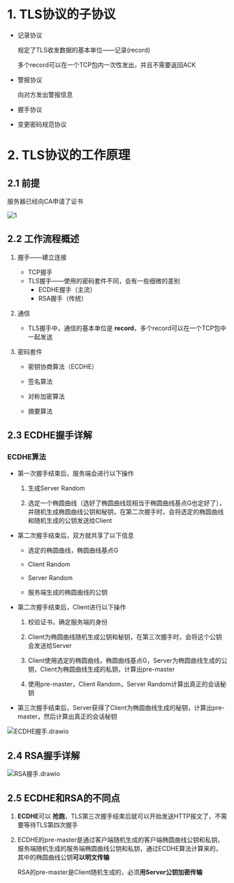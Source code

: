 # 1. TLS协议的子协议

* 记录协议
  
  规定了TLS收发数据的基本单位——记录(record)
  
  多个record可以在一个TCP包内一次性发出，并且不需要返回ACK

* 警报协议
  
  向对方发出警报信息

* 握手协议

* 变更密码规范协议

# 2. TLS协议的工作原理

## 2.1 前提

服务器已经向CA申请了证书

![1](p\1.png)

## 2.2 工作流程概述

1. 握手——建立连接
   
   * TCP握手
   * TLS握手——使用的密码套件不同，会有一些细微的差别
     * ECDHE握手（主流）
     * RSA握手（传统）

2. 通信
   
   * TLS握手中，通信的基本单位是 **record**，多个record可以在一个TCP包中一起发送

3. 密码套件
   
   * 密钥协商算法（ECDHE）
   
   * 签名算法
   
   * 对称加密算法
   
   * 摘要算法

## 2.3 ECDHE握手详解

### ECDHE算法

* 第一次握手结束后，服务端会进行以下操作
  
  1. 生成Server Random
  
  2. 选定一个椭圆曲线（选好了椭圆曲线现相当于椭圆曲线基点G也定好了），并随机生成椭圆曲线公钥和秘钥，在第二次握手时，会将选定的椭圆曲线和随机生成的公钥发送给Client

* 第二次握手结束后，双方就共享了以下信息
  
  * 选定的椭圆曲线，椭圆曲线基点G
  
  * Client Random
  
  * Server Random
  
  * 服务端生成的椭圆曲线的公钥

* 第二次握手结束后，Client进行以下操作
  
  1. 校验证书，确定服务端的身份
  
  2. Client为椭圆曲线随机生成公钥和秘钥，在第三次握手时，会将这个公钥会发送给Server
  
  3. Client使用选定的椭圆曲线，椭圆曲线基点G，Server为椭圆曲线生成的公钥，Client为椭圆曲线生成的私钥，计算出pre-master
  
  4. 使用pre-master，Client Random，Server Random计算出真正的会话秘钥

* 第三次握手结束后，Server获得了Client为椭圆曲线生成的秘钥，计算出pre-master，然后计算出真正的会话秘钥

![ECDHE握手.drawio](p/ECDHE握手.drawio.png)

## 2.4 RSA握手详解

![RSA握手.drawio](p/RSA握手.drawio.png)

## 2.5 ECDHE和RSA的不同点

1. **ECDHE**可以 **抢跑**，TLS第三次握手结束后就可以开始发送HTTP报文了，不需要等待TLS第四次握手

2. ECDHE的pre-master是通过客户端随机生成的客户端椭圆曲线公钥和私钥，服务端随机生成的服务端椭圆曲线公钥和私钥，通过ECDHE算法计算来的，其中的椭圆曲线公钥**可以明文传输**
   
   RSA的pre-master是Client随机生成的，必须**用Server公钥加密传输**
